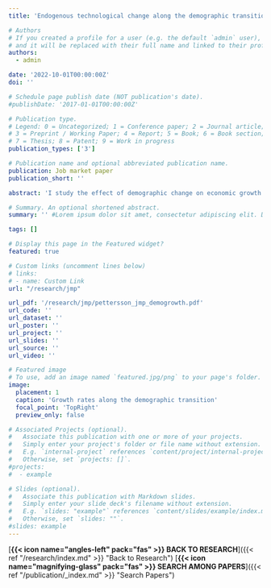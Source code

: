 ```yaml
---
title: 'Endogenous technological change along the demographic transition'

# Authors
# If you created a profile for a user (e.g. the default `admin` user), write the username (folder name) here
# and it will be replaced with their full name and linked to their profile.
authors:
  - admin

date: '2022-10-01T00:00:00Z'
doi: ''

# Schedule page publish date (NOT publication's date).
#publishDate: '2017-01-01T00:00:00Z'

# Publication type.
# Legend: 0 = Uncategorized; 1 = Conference paper; 2 = Journal article;
# 3 = Preprint / Working Paper; 4 = Report; 5 = Book; 6 = Book section;
# 7 = Thesis; 8 = Patent; 9 = Work in progress
publication_types: ['3']

# Publication name and optional abbreviated publication name.
publication: Job market paper
publication_short: ''

abstract: 'I study the effect of demographic change on economic growth under endogenous, R&D-driven technological change. Qualitatively, population ageing generates two opposing forces: increased R&D and capital investments on the one hand, and a decreasing share of workers in the population on the other. I evaluate these channels quantitatively along the demographic transition using a calibrated overlapping generations model with idiosyncratic income risk, mortality risk, intensive and extensive labour supply margins and endogenous technological change. Considering the United States between 1950 and 2100, I find that population ageing: (i) increased per-capita output by 0.35 percent per year between 1950 and 2000; (ii) has no net impact on twenty-first century growth; and (iii) accounts for a 0.65 percentage point decline in growth rates between 1995 and 2025. The main positive driver is technological change, whose growth contribution doubles that of capital deepening between 1950 and 2100. Removing this mechanism eliminates all positive income effects.'

# Summary. An optional shortened abstract.
summary: '' #Lorem ipsum dolor sit amet, consectetur adipiscing elit. Duis posuere tellus ac convallis placerat. Proin tincidunt magna sed ex sollicitudin condimentum.

tags: []

# Display this page in the Featured widget?
featured: true

# Custom links (uncomment lines below)
# links:
# - name: Custom Link
url: "/research/jmp"

url_pdf: '/research/jmp/pettersson_jmp_demogrowth.pdf'
url_code: ''
url_dataset: ''
url_poster: ''
url_project: ''
url_slides: ''
url_source: ''
url_video: ''

# Featured image
# To use, add an image named `featured.jpg/png` to your page's folder.
image:
  placement: 1
  caption: 'Growth rates along the demographic transition'
  focal_point: 'TopRight'
  preview_only: false

# Associated Projects (optional).
#   Associate this publication with one or more of your projects.
#   Simply enter your project's folder or file name without extension.
#   E.g. `internal-project` references `content/project/internal-project/index.md`.
#   Otherwise, set `projects: []`.
#projects:
#  - example

# Slides (optional).
#   Associate this publication with Markdown slides.
#   Simply enter your slide deck's filename without extension.
#   E.g. `slides: "example"` references `content/slides/example/index.md`.
#   Otherwise, set `slides: ""`.
#slides: example
---
```


[**{{< icon name="angles-left" pack="fas" >}} BACK TO RESEARCH**]({{< ref "/research/index.md" >}} "Back to Research")
**<span class="middot-divider"></span>**
[**{{< icon name="magnifying-glass" pack="fas" >}} SEARCH AMONG PAPERS**]({{< ref "/publication/_index.md" >}} "Search Papers")

